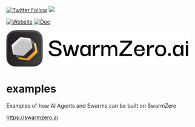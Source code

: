 [![Twitter Follow](https://img.shields.io/twitter/follow/SwarmZeroAI?style=social)](https://twitter.com/SwarmZeroAI)
[![](https://dcbadge.limes.pink/api/server/vnJvW4wZp9)](https://discord.gg/vnJvW4wZp9)

[![Website](https://img.shields.io/badge/website-swarmzero.ai-fdb022?style=for-the-badge)](https://swarmzero.ai)
[![Doc](https://img.shields.io/badge/docs-docs.swarmzero.ai-fdb022?style=for-the-badge)](https://docs.swarmzero.ai)

![](./assets/logo_dark.png)

# examples
Examples of how AI Agents and Swarms can be built on SwarmZero

https://swarmzero.ai
